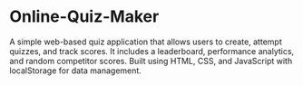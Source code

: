 # Online-Quiz-Maker
A simple web-based quiz application that allows users to create, attempt quizzes, and track scores. It includes a leaderboard, performance analytics, and random competitor scores. Built using HTML, CSS, and JavaScript with localStorage for data management.
